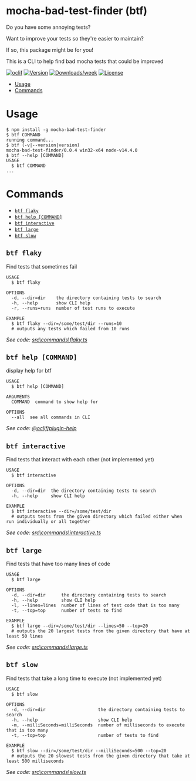 mocha-bad-test-finder (btf)
=====================

Do you have some annoying tests?

Want to improve your tests so they're easier to maintain?

If so, this package might be for you!

This is a CLI to help find bad mocha tests that could be improved

[![oclif](https://img.shields.io/badge/cli-oclif-brightgreen.svg)](https://oclif.io)
[![Version](https://img.shields.io/npm/v/mocha-bad-test-finder.svg)](https://npmjs.org/package/mocha-bad-test-finder)
[![Downloads/week](https://img.shields.io/npm/dw/mocha-bad-test-finder.svg)](https://npmjs.org/package/mocha-bad-test-finder)
[![License](https://img.shields.io/npm/l/mocha-bad-test-finder.svg)](https://github.com/Dylanlan/mocha-bad-test-finder/blob/master/package.json)

<!-- toc -->
* [Usage](#usage)
* [Commands](#commands)
<!-- tocstop -->
# Usage
<!-- usage -->
```sh-session
$ npm install -g mocha-bad-test-finder
$ btf COMMAND
running command...
$ btf (-v|--version|version)
mocha-bad-test-finder/0.0.4 win32-x64 node-v14.4.0
$ btf --help [COMMAND]
USAGE
  $ btf COMMAND
...
```
<!-- usagestop -->
# Commands
<!-- commands -->
* [`btf flaky`](#btf-flaky)
* [`btf help [COMMAND]`](#btf-help-command)
* [`btf interactive`](#btf-interactive)
* [`btf large`](#btf-large)
* [`btf slow`](#btf-slow)

## `btf flaky`

Find tests that sometimes fail

```
USAGE
  $ btf flaky

OPTIONS
  -d, --dir=dir    the directory containing tests to search
  -h, --help       show CLI help
  -r, --runs=runs  number of test runs to execute

EXAMPLE
  $ btf flaky --dir=/some/test/dir --runs=10
  # outputs any tests which failed from 10 runs
```

_See code: [src\commands\flaky.ts](https://github.com/Dylanlan/mocha-bad-test-finder/blob/v0.0.4/src\commands\flaky.ts)_

## `btf help [COMMAND]`

display help for btf

```
USAGE
  $ btf help [COMMAND]

ARGUMENTS
  COMMAND  command to show help for

OPTIONS
  --all  see all commands in CLI
```

_See code: [@oclif/plugin-help](https://github.com/oclif/plugin-help/blob/v2.2.3/src\commands\help.ts)_

## `btf interactive`

Find tests that interact with each other (not implemented yet)

```
USAGE
  $ btf interactive

OPTIONS
  -d, --dir=dir  the directory containing tests to search
  -h, --help     show CLI help

EXAMPLE
  $ btf interactive --dir=/some/test/dir
  # outputs tests from the given directory which failed either when run individually or all together
```

_See code: [src\commands\interactive.ts](https://github.com/Dylanlan/mocha-bad-test-finder/blob/v0.0.4/src\commands\interactive.ts)_

## `btf large`

Find tests that have too many lines of code

```
USAGE
  $ btf large

OPTIONS
  -d, --dir=dir      the directory containing tests to search
  -h, --help         show CLI help
  -l, --lines=lines  number of lines of test code that is too many
  -t, --top=top      number of tests to find

EXAMPLE
  $ btf large --dir=/some/test/dir --lines=50 --top=20
  # outputs the 20 largest tests from the given directory that have at least 50 lines
```

_See code: [src\commands\large.ts](https://github.com/Dylanlan/mocha-bad-test-finder/blob/v0.0.4/src\commands\large.ts)_

## `btf slow`

Find tests that take a long time to execute (not implemented yet)

```
USAGE
  $ btf slow

OPTIONS
  -d, --dir=dir                    the directory containing tests to search
  -h, --help                       show CLI help
  -m, --milliSeconds=milliSeconds  number of milliseconds to execute that is too many
  -t, --top=top                    number of tests to find

EXAMPLE
  $ btf slow --dir=/some/test/dir --milliSeconds=500 --top=20
  # outputs the 20 slowest tests from the given directory that take at least 500 milliseconds
```

_See code: [src\commands\slow.ts](https://github.com/Dylanlan/mocha-bad-test-finder/blob/v0.0.4/src\commands\slow.ts)_
<!-- commandsstop -->
